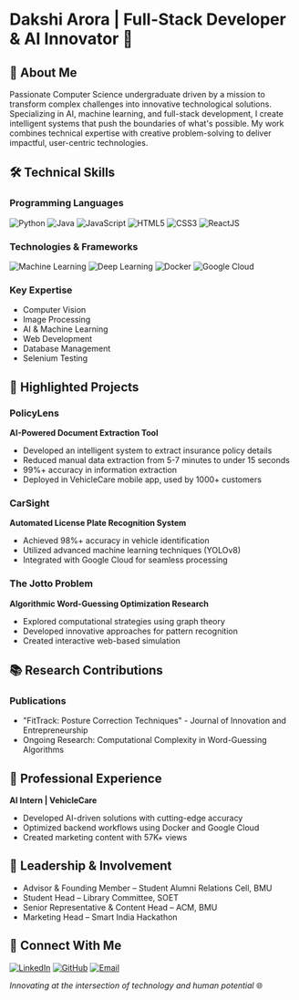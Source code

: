 # Dakshi Arora | Full-Stack Developer & AI Innovator 🚀

## 👋 About Me

Passionate Computer Science undergraduate driven by a mission to transform complex challenges into innovative technological solutions. Specializing in AI, machine learning, and full-stack development, I create intelligent systems that push the boundaries of what's possible. My work combines technical expertise with creative problem-solving to deliver impactful, user-centric technologies.

## 🛠 Technical Skills

### Programming Languages
![Python](https://img.shields.io/badge/-Python-3776AB?style=flat-square&logo=python&logoColor=white)
![Java](https://img.shields.io/badge/-Java-007396?style=flat-square&logo=java&logoColor=white)
![JavaScript](https://img.shields.io/badge/-JavaScript-F7DF1E?style=flat-square&logo=javascript&logoColor=black)
![HTML5](https://img.shields.io/badge/-HTML5-E34F26?style=flat-square&logo=html5&logoColor=white)
![CSS3](https://img.shields.io/badge/-CSS3-1572B6?style=flat-square&logo=css3&logoColor=white)
![ReactJS](https://img.shields.io/badge/-ReactJS-61DAFB?style=flat-square&logo=react&logoColor=white)

### Technologies & Frameworks
![Machine Learning](https://img.shields.io/badge/-Machine%20Learning-FF6F61?style=flat-square)
![Deep Learning](https://img.shields.io/badge/-Deep%20Learning-4B0082?style=flat-square)
![Docker](https://img.shields.io/badge/-Docker-2496ED?style=flat-square&logo=docker&logoColor=white)
![Google Cloud](https://img.shields.io/badge/-Google%20Cloud-4285F4?style=flat-square&logo=google-cloud&logoColor=white)

### Key Expertise
- Computer Vision
- Image Processing
- AI & Machine Learning
- Web Development
- Database Management
- Selenium Testing

## 🚀 Highlighted Projects

### PolicyLens
**AI-Powered Document Extraction Tool**
- Developed an intelligent system to extract insurance policy details
- Reduced manual data extraction from 5-7 minutes to under 15 seconds
- 99%+ accuracy in information extraction
- Deployed in VehicleCare mobile app, used by 1000+ customers

### CarSight
**Automated License Plate Recognition System**
- Achieved 98%+ accuracy in vehicle identification
- Utilized advanced machine learning techniques (YOLOv8)
- Integrated with Google Cloud for seamless processing

### The Jotto Problem
**Algorithmic Word-Guessing Optimization Research**
- Explored computational strategies using graph theory
- Developed innovative approaches for pattern recognition
- Created interactive web-based simulation

## 📚 Research Contributions

### Publications
- "FitTrack: Posture Correction Techniques" - Journal of Innovation and Entrepreneurship
- Ongoing Research: Computational Complexity in Word-Guessing Algorithms

## 🌟 Professional Experience

**AI Intern | VehicleCare**
- Developed AI-driven solutions with cutting-edge accuracy
- Optimized backend workflows using Docker and Google Cloud
- Created marketing content with 57K+ views

## 🤝 Leadership & Involvement

- Advisor & Founding Member – Student Alumni Relations Cell, BMU
- Student Head – Library Committee, SOET
- Senior Representative & Content Head – ACM, BMU
- Marketing Head – Smart India Hackathon

## 📩 Connect With Me

[![LinkedIn](https://img.shields.io/badge/-LinkedIn-0A66C2?style=flat-square&logo=linkedin&logoColor=white)](https://www.linkedin.com/in/dakshi-arora)
[![GitHub](https://img.shields.io/badge/-GitHub-181717?style=flat-square&logo=github&logoColor=white)](https://github.com/dakshiarora)
[![Email](https://img.shields.io/badge/-Email-D14836?style=flat-square&logo=gmail&logoColor=white)](mailto:dakshi.arora.22cse@bmu.edu.in)

*Innovating at the intersection of technology and human potential* 🌐

